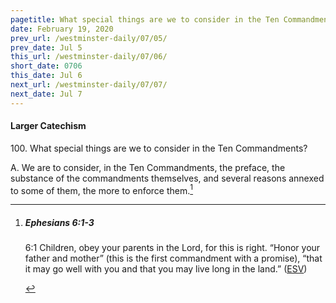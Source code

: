 ```yaml
---
pagetitle: What special things are we to consider in the Ten Commandments?
date: February 19, 2020
prev_url: /westminster-daily/07/05/
prev_date: Jul 5
this_url: /westminster-daily/07/06/
short_date: 0706
this_date: Jul 6
next_url: /westminster-daily/07/07/
next_date: Jul 7
---
```


#### Larger Catechism

100\. What special things are we to consider in the Ten Commandments?

A. We are to consider, in the Ten Commandments, the preface, the substance of the commandments themselves, and several reasons annexed to some of them, the more to enforce them.[^fnref:wlc1]


[^fnref:wlc1]: <div class="esv"><h5>Ephesians 6:1-3</h5> <div class="esv-text"> <p id="p49006001.04-1"><span class="chapter-num" id="v49006001-1">6:1&nbsp;</span>Children, obey your parents in the Lord, for this is right. &#8220;Honor your father and mother&#8221; (this is the first commandment with a promise), &#8220;that it may go well with you and that you may live long in the land.&#8221;  (<a href="http://www.esv.org" class="copyright">ESV</a>)</p> </div> </div>

